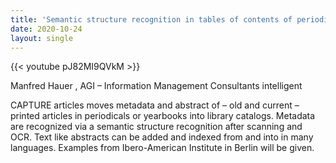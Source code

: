 ```yaml
---
title: 'Semantic structure recognition in tables of contents of periodicals and multilingual indexing of abstracts'
date: 2020-10-24
layout: single
---
```


{{< youtube pJ82MI9QVkM >}}

Manfred Hauer , AGI – Information Management Consultants intelligent 

CAPTURE articles moves metadata and abstract of – old and current – printed articles in periodicals or yearbooks into library catalogs. Metadata are recognized via a semantic structure recognition after scanning and OCR. Text like abstracts can be added and indexed from and into in many languages. Examples from Ibero-American Institute in Berlin will be given.